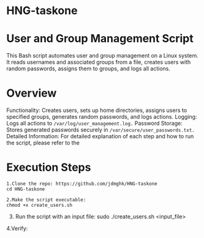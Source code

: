 # HNG-taskone
# User and Group Management Script
This Bash script automates user and group management on a Linux system. It reads usernames and associated groups from a file, creates users with random passwords, assigns them to groups, and logs all actions.

# Overview
Functionality: Creates users, sets up home directories, assigns users to specified groups, generates random passwords, and logs actions.
Logging: Logs all actions to ```/var/log/user_management.log.```
Password Storage: Stores generated passwords securely in ```/var/secure/user_passwords.txt.```
Detailed Information: For detailed explanation of each step and how to run the script, please refer to the 

# Execution Steps
```
1.Clone the repo: https://github.com/jdmghk/HNG-taskone
cd HNG-taskone
```
```
2.Make the script executable:
chmod +x create_users.sh
```

3. Run the script with an input file:
   sudo ./create_users.sh <input_file>

4.Verify:

